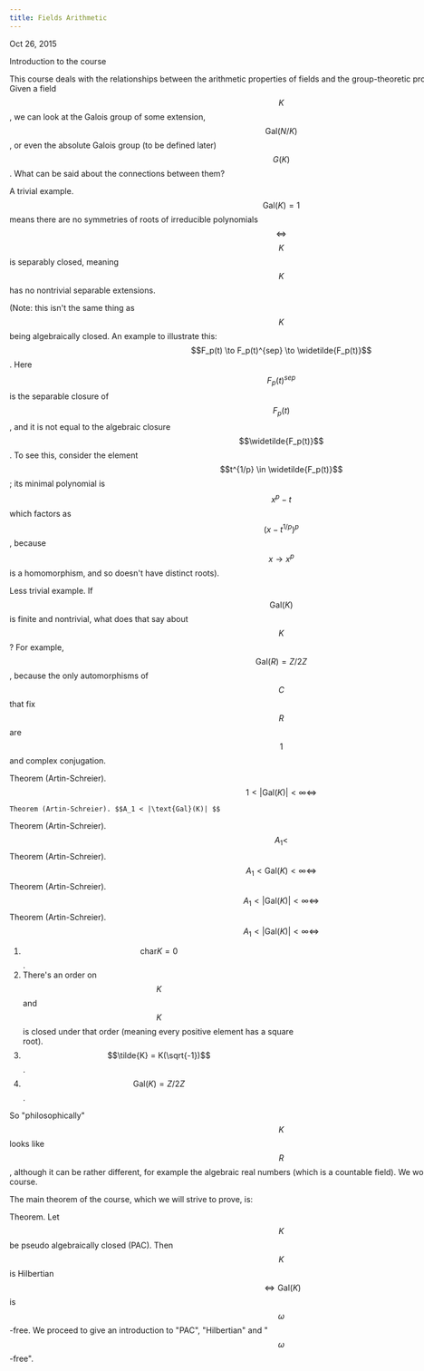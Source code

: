 ```yaml
---
title: Fields Arithmetic
---
```

<head>
    <script type="text/javascript"
            src="http://cdn.mathjax.org/mathjax/latest/MathJax.js?config=TeX-AMS-MML_HTMLorMML">
    </script>
    <style>
      p {
        width: 960px;
      }  
    </style>
</head>

Oct 26, 2015

Introduction to the course

This course deals with the relationships between the arithmetic properties of fields
and the group-theoretic properties of their Galois groups. Given a field $$K$$, we can look
at the Galois group of some extension, $$\text{Gal}(N/K)$$, or even the absolute Galois group (to
be defined later) $$G(K)$$. What can be said about the connections between them?

A trivial example. $$\text{Gal}(K)=1$$ means there are no symmetries of roots of irreducible polynomials
$$\iff$$ $$K$$ is separably closed, meaning $$K$$ has no nontrivial separable extensions.

(Note: this isn't the same thing as $$K$$ being algebraically closed. An example to illustrate this:
$$F_p(t) \to F_p(t)^{sep} \to \widetilde{F_p(t)}$$. Here $$F_p(t)^{sep}$$ is the separable closure
of $$F_p(t)$$, and it is not equal to the algebraic closure $$\widetilde{F_p(t)}$$. To see this, consider
the element $$t^{1/p} \in \widetilde{F_p(t)}$$; its minimal polynomial is $$x^p-t$$ which factors as
$$(x-t^{1/p})^p$$, because $$x \to x^p$$ is a homomorphism, and so doesn't have distinct roots).

Less trivial example. If $$\text{Gal}(K)$$ is finite and nontrivial, what does that say about $$K$$? For
example, $$\text{Gal}(R)=Z/2Z$$, because the only automorphisms of $$C$$ that fix $$R$$ are $$1$$
and complex conjugation. 

Theorem (Artin-Schreier). $$1 < |\text{Gal}(K)| < \infty \iff$$

	Theorem (Artin-Schreier). $$A_1 < |\text{Gal}(K)| $$
Theorem (Artin-Schreier). $$A_1 < $$
Theorem (Artin-Schreier). $$A_1 < \text{Gal}(K) < \infty \iff$$
Theorem (Artin-Schreier). $$A_1 < |\text{Gal}(K)| < \infty \iff$$
Theorem (Artin-Schreier). $$A_1 < |\text{Gal}(K)| < \infty \iff$$

1. $$\text{char}K = 0$$.
2. There's an order on $$K$$ and $$K$$ is closed under that order (meaning every positive element has a square root).
3. $$\tilde{K} = K(\sqrt{-1})$$.
4. $$\text{Gal}(K) = Z/2Z$$.

So "philosophically" $$K$$ looks like $$R$$, although it can be rather different, for example the algebraic real numbers
(which is a countable field). We won't prove this theorem in this course.

The main theorem of the course, which we will strive to prove, is:

Theorem. Let $$K$$ be pseudo algebraically closed (PAC). Then $$K$$ is Hilbertian $$\iff \text{Gal}(K)$$ is $$\omega$$-free.
We proceed to give an introduction to "PAC", "Hilbertian" and "$$\omega$$-free".


